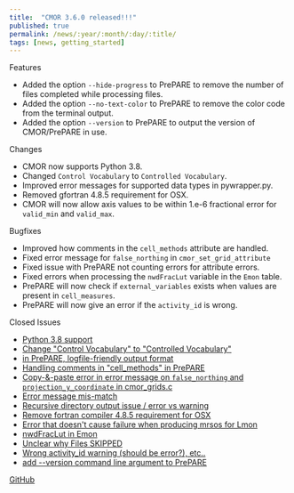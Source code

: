 ```yaml
---
title:  "CMOR 3.6.0 released!!!"
published: true
permalink: /news/:year/:month/:day/:title/
tags: [news, getting_started]
---
```


Features
* Added the option `--hide-progress` to PrePARE to remove the number of files completed while processing files.
* Added the option `--no-text-color` to PrePARE to remove the color code from the terminal output.
* Added the option `--version` to PrePARE to output the version of CMOR/PrePARE in use.

Changes
* CMOR now supports Python 3.8.
* Changed `Control Vocabulary` to `Controlled Vocabulary`.
* Improved error messages for supported data types in pywrapper.py.
* Removed gfortran 4.8.5 requirement for OSX.
* CMOR will now allow axis values to be within 1.e-6 fractional error for `valid_min` and `valid_max`.

Bugfixes
* Improved how comments in the `cell_methods` attribute are handled.
* Fixed error message for `false_northing` in `cmor_set_grid_attribute`
* Fixed issue with PrePARE not counting errors for attribute errors.
* Fixed errors when processing the `nwdFracLut` variable in the `Emon` table.
* PrePARE will now check if `external_variables` exists when values are present in `cell_measures`.
* PrePARE will now give an error if the `activity_id` is wrong.

Closed Issues
* [Python 3.8 support](https://github.com/PCMDI/cmor/pull/596)
* [Change "Control Vocabulary" to "Controlled Vocabulary"](https://github.com/PCMDI/cmor/issues/488)
* [in PrePARE, logfile-friendly output format](https://github.com/PCMDI/cmor/issues/534)
* [Handling comments in "cell_methods" in PrePARE](https://github.com/PCMDI/cmor/issues/587)
* [Copy-&-paste error in error message on `false_northing` and `projection_y_coordinate` in cmor_grids.c
](https://github.com/PCMDI/cmor/issues/547)
* [Error message mis-match](https://github.com/PCMDI/cmor/issues/542)
* [Recursive directory output issue / error vs warning](https://github.com/PCMDI/cmor/issues/540)
* [Remove fortran compiler 4.8.5 requirement for OSX](https://github.com/PCMDI/cmor/pull/560)
* [Error that doesn't cause failure when producing mrsos for Lmon](https://github.com/PCMDI/cmor/issues/495)
* [nwdFracLut in Emon](https://github.com/PCMDI/cmor/issues/535)
* [Unclear why Files SKIPPED](https://github.com/PCMDI/cmor/issues/541)
* [Wrong activity_id warning (should be error?), etc..](https://github.com/PCMDI/cmor/issues/553)
* [add --version command line argument to PrePARE](https://github.com/PCMDI/cmor/issues/532)


[GitHub](https://github.com/PCMDI/cmor/releases/tag/3.6.0)
